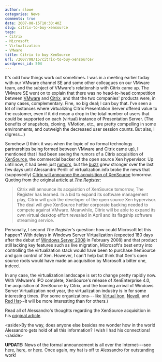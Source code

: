 ```yaml
---
author: slowe
categories: News
comments: true
date: 2007-08-15T10:30:40Z
slug: citrix-to-buy-xensource
tags:
- Citrix
- Microsoft
- Virtualization
- VMware
title: Citrix to buy XenSource
url: /2007/08/15/citrix-to-buy-xensource/
wordpress_id: 504
---
```


It's odd how things work out sometimes. I was in a meeting earlier today with our VMware channel SE and some other colleagues on our VMware team, and the subject of VMware's relationship with Citrix came up. The VMware SE went on to explain that there was no head-to-head competition between [VMware](http://www.vmware.com/) and [Citrix](http://www.citrix.com/), and that the two companies' products were, in many cases, complementary. Fine, no big deal; I can buy that. I've seen a lot of instances where virtualizing Citrix Presentation Server offered value to the customer, even if it did mean a drop in the total number of users that could be supported on each (virtual) instance of Presentation Server. (The benefits of snapshots, cloning, VMotion, etc., are pretty compelling in some environments, and outweigh the decreased user session counts. But alas, I digress...)

Somehow (I think it was when the topic of no formal technology partnerships being formed between VMware and Citrix came up), I mentioned that I had been seeing the rumors of a Citrix acquisition of [XenSource](http://www.xensource.com/), the commercial backer of the open source Xen hypervisor. Up until now, it had been just [rumors](http://www.brianmadden.com/content/article/Should-Citrix-buy-a-hypervisor), but the [buzz](http://www.theregister.co.uk/2007/08/13/citrix_buy_xensource/) grew stronger over the last few days until Alessandro Perilli of virtualization.info broke the news that (supposedly) [Citrix will announce the acquisition of XenSource](http://www.virtualization.info/2007/08/citrix-to-announce-xensource.html) tomorrow. Quoting from the [original article at _The Register_](http://www.theregister.co.uk/2007/08/14/xensource_goes_citrix/):

>Citrix will announce its acquisition of XenSource tomorrow, The Register has learned. In a bid to expand its software management play, Citrix will grab the developer of the open source Xen hypervisor. The deal will give XenSource heftier corporate backing needed to compete against VMware. Meanwhile, Citrix will be able to expand its own virtual desktop effort revealed in April and its flagship software streaming service.

Personally, I second _The Register's_ question: how could Microsoft let this happen? With delays in Windows Server Virtualization (expected 180 days after the debut of [Windows Server 2008](http://www.microsoft.com/windowsserver2008/default.mspx) in February 2008) and that product still lacking key features such as live migration, Microsoft's best entry into controlling the virtualization stack would have been to purchase XenSource and gain control of Xen. However, I can't help but think that Xen's open source roots would have made an acquisition by Microsoft a bitter one, indeed.

In any case, the virtualization landscape is set to change pretty rapidly now. With VMware's IPO complete, XenSource's release of XenEnterprise 4.0, the acquisition of XenSource by Citrix, and the looming arrival of Windows Server Virtualization next year, the virtualization industry is in for some interesting times. (For some organizations---like [Virtual Iron](http://www.virtualiron.com/), [Novell](http://www.novell.com/), and [Red Hat](http://www.redhat.com/)--it will be more interesting than for others.)

Read all of Alessandro's thoughts regarding the XenSource acquisition in his [original article](http://www.virtualization.info/2007/08/citrix-to-announce-xensource.html).

&lt;aside&gt;By the way, does anyone else besides me wonder how in the world Alessandro gets hold of all this information? I wish I had his connections!&lt;/aside&gt;

**UPDATE:** News of the formal announcement is all over the Internet---see [here](http://www.informationweek.com/news/showArticle.jhtml?articleID=201800258), [here](http://www.citrix.com/lang/English/lp/lp_680809.asp), or [here](http://news.com.com/8301-10784_3-9760160-7.html). Once again, my hat is off to Alessandro for outstanding work!
